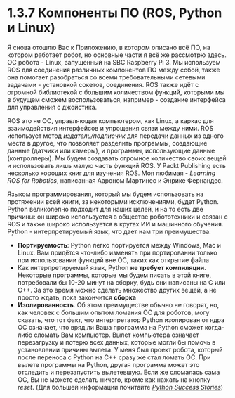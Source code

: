 # 1.3.7 Компоненты ПО \(ROS, Python и Linux\)

Я снова отошлю Вас к Приложению, в котором описано всё ПО, на котором работает робот, но основные части я всё же рассмотрю здесь. ОС робота - Linux, запущенный на SBC Raspberry Pi 3. Мы используем ROS для соединения различных компонентов ПО между собой, также она помогает разобраться со всеми требовательными сетевыми задачами - установкой сокетов, соединения. ROS также идёт с огромной библиотекой с большим количеством функций, которыми мы в будущем сможем воспользоваться, например - создание интерфейса для управления с джойстика.

ROS это не ОС, управляющая компьютером, как Linux, а каркас для взаимодействия интерфейсов и упрощения связи между ними. ROS использует метод _издатель/подписчик_ для передачи данных из одного места в другое, что позволяет разделить программы, создающие данные \(датчики или камеры\), и программы, использующие данные \(контроллеры\). Мы будем создавать огромное количество своих вещей и использовать лишь малую часть функций ROS. У Packt Publishing есть несколько хороших книг для изучения ROS. Моя любимая - _Learning ROS for Robotics_, написанная Аароном Мартинес и Энрике Фернандес.

Языком программирования, который мы будем использовать на протяжении всей книги, за некоторыми исключениями, будет Python. Python великолепно подходит для наших целей, и на то есть две причины: он широко используется в обществе робототехники и связан с ROS и также широко используется в кругах ИИ и машинного обучения. Python - интерпретируемый язык, что дает нам три преимущества:

* **Портируемость**: Python легко портируется между Windows, Mac и Linux. Вам придётся что-либо изменять при портировании только при использовании функций вне ОС, таких как открытие файла
* Как интерпретируемый язык, Python **не требует компиляции**. Некоторые программы, которые мы будем писать в этой книге, потребовали бы 10-20 минут на сборку, будь они написаны на С или С++. За это время можно сделать множество других вещей, а не просто ждать, пока закончится **сборка**
* **Изолированность**. Об этом преимуществе обычно не говорят, но, как человек с большим опытом ломания ОС для роботов, могу сказать, что тот факт, что интерпретатор Python изолирован от ядра ОС означает, что вряд ли Ваша программа на Python сможет когда-либо сломать Вам компьютер. Вылет компьютера означает перезагрузку и потерю всех данных, которые могли бы помочь в установлении причины вылета. У меня был проект робота, который после переноса с Python на С++ сразу же стал ломать ОС. При вылете программы на Python, другая программа может это отследить и перезапустить вылетевшую. Если же сломалась сама ОС, Вы не можете сделать ничего, кроме как нажать на кнопку _reset_. \(Для большей информации почитайте [_Python Success Stories_](https://www.python.org/about/success/devil/)\)



